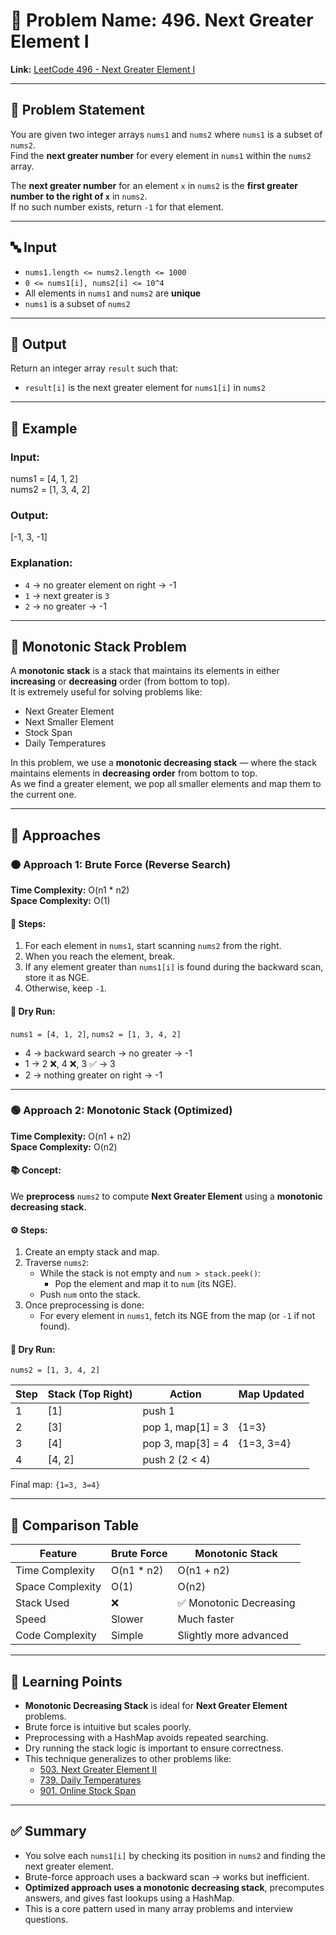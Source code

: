 # 🔢 Problem Name: 496. Next Greater Element I  
**Link:** [LeetCode 496 - Next Greater Element I](https://leetcode.com/problems/next-greater-element-i)

---

## 🧾 Problem Statement

You are given two integer arrays `nums1` and `nums2` where `nums1` is a subset of `nums2`.  
Find the **next greater number** for every element in `nums1` within the `nums2` array.

The **next greater number** for an element `x` in `nums2` is the **first greater number to the right of `x`** in `nums2`.  
If no such number exists, return `-1` for that element.

---

## 🔤 Input

- `nums1.length <= nums2.length <= 1000`
- `0 <= nums1[i], nums2[i] <= 10^4`
- All elements in `nums1` and `nums2` are **unique**
- `nums1` is a subset of `nums2`

---

## 🧾 Output

Return an integer array `result` such that:
- `result[i]` is the next greater element for `nums1[i]` in `nums2`

---

## 📘 Example

### Input:
nums1 = [4, 1, 2]  
nums2 = [1, 3, 4, 2]

### Output:
[-1, 3, -1]

### Explanation:
- `4` → no greater element on right → -1  
- `1` → next greater is `3`  
- `2` → no greater → -1

---

## 🧠 Monotonic Stack Problem

A **monotonic stack** is a stack that maintains its elements in either **increasing** or **decreasing** order (from bottom to top).  
It is extremely useful for solving problems like:
- Next Greater Element
- Next Smaller Element
- Stock Span
- Daily Temperatures

In this problem, we use a **monotonic decreasing stack** — where the stack maintains elements in **decreasing order** from bottom to top.  
As we find a greater element, we pop all smaller elements and map them to the current one.

---

## 🧭 Approaches

### 🟠 Approach 1: Brute Force (Reverse Search)

**Time Complexity:** O(n1 * n2)  
**Space Complexity:** O(1)

#### 🔄 Steps:
1. For each element in `nums1`, start scanning `nums2` from the right.
2. When you reach the element, break.
3. If any element greater than `nums1[i]` is found during the backward scan, store it as NGE.
4. Otherwise, keep `-1`.

#### 🧪 Dry Run:
`nums1 = [4, 1, 2]`, `nums2 = [1, 3, 4, 2]`

- 4 → backward search → no greater → -1  
- 1 → 2 ❌, 4 ❌, 3 ✅ → 3  
- 2 → nothing greater on right → -1

---

### 🟢 Approach 2: Monotonic Stack (Optimized)

**Time Complexity:** O(n1 + n2)  
**Space Complexity:** O(n2)

#### 📚 Concept:
We **preprocess** `nums2` to compute **Next Greater Element** using a **monotonic decreasing stack**.

#### ⚙️ Steps:
1. Create an empty stack and map.
2. Traverse `nums2`:
   - While the stack is not empty and `num > stack.peek()`:
     - Pop the element and map it to `num` (its NGE).
   - Push `num` onto the stack.
3. Once preprocessing is done:
   - For every element in `nums1`, fetch its NGE from the map (or `-1` if not found).

#### 🧪 Dry Run:
`nums2 = [1, 3, 4, 2]`

| Step | Stack (Top Right) | Action                  | Map Updated        |
|------|--------------------|--------------------------|--------------------|
| 1    | [1]               | push 1                   |                    |
| 2    | [3]               | pop 1, map[1] = 3        | {1=3}              |
| 3    | [4]               | pop 3, map[3] = 4        | {1=3, 3=4}         |
| 4    | [4, 2]            | push 2 (2 < 4)           |                    |

Final map: `{1=3, 3=4}`

---

## 🔄 Comparison Table

| Feature                 | Brute Force           | Monotonic Stack       |
|-------------------------|------------------------|------------------------|
| Time Complexity         | O(n1 * n2)              | O(n1 + n2)             |
| Space Complexity        | O(1)                    | O(n2)                  |
| Stack Used              | ❌                      | ✅ Monotonic Decreasing|
| Speed                  | Slower                 | Much faster            |
| Code Complexity         | Simple                 | Slightly more advanced |

---

## 📘 Learning Points

- **Monotonic Decreasing Stack** is ideal for **Next Greater Element** problems.
- Brute force is intuitive but scales poorly.
- Preprocessing with a HashMap avoids repeated searching.
- Dry running the stack logic is important to ensure correctness.
- This technique generalizes to other problems like:
  - [503. Next Greater Element II](https://leetcode.com/problems/next-greater-element-ii/)
  - [739. Daily Temperatures](https://leetcode.com/problems/daily-temperatures/)
  - [901. Online Stock Span](https://leetcode.com/problems/online-stock-span/)

---

## ✅ Summary

- You solve each `nums1[i]` by checking its position in `nums2` and finding the next greater element.
- Brute-force approach uses a backward scan → works but inefficient.
- **Optimized approach uses a monotonic decreasing stack**, precomputes answers, and gives fast lookups using a HashMap.
- This is a core pattern used in many array problems and interview questions.